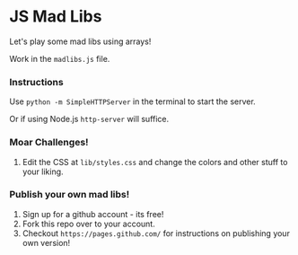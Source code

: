 # JS Mad Libs
Let's play some mad libs using arrays!

Work in the `madlibs.js` file.

### Instructions

Use `python -m SimpleHTTPServer` in the terminal to start the server.

Or if using Node.js `http-server` will suffice.

### Moar Challenges! 

1. Edit the CSS at `lib/styles.css` and change the colors and other stuff to your liking. 

### Publish your own mad libs! 

1. Sign up for a github account - its free!
1. Fork this repo over to your account. 
1. Checkout `https://pages.github.com/` for instructions on publishing your own version!
